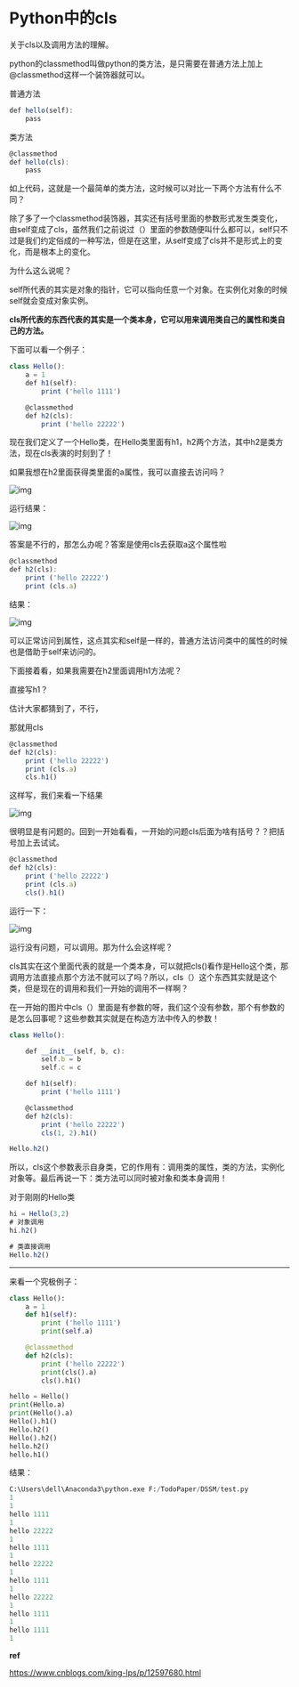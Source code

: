 # Python中的cls



关于cls以及调用方法的理解。

python的classmethod叫做python的类方法，是只需要在普通方法上加上@classmethod这样一个装饰器就可以。

普通方法

```javascript
def hello(self):
    pass
```

类方法

```javascript
@classmethod
def hello(cls):
    pass
```

如上代码，这就是一个最简单的类方法，这时候可以对比一下两个方法有什么不同？

除了多了一个classmethod装饰器，其实还有括号里面的参数形式发生类变化，由self变成了cls，虽然我们之前说过（）里面的参数随便叫什么都可以，self只不过是我们约定俗成的一种写法，但是在这里，从self变成了cls并不是形式上的变化，而是根本上的变化。

为什么这么说呢？

self所代表的其实是对象的指针，它可以指向任意一个对象。在实例化对象的时候self就会变成对象实例。

**cls所代表的东西代表的其实是一个类本身，它可以用来调用类自己的属性和类自己的方法。**

下面可以看一个例子：

```javascript
class Hello():
    a = 1
    def h1(self):
        print ('hello 1111')

    @classmethod
    def h2(cls):
        print ('hello 22222')
```

现在我们定义了一个Hello类，在Hello类里面有h1，h2两个方法，其中h2是类方法，现在cls表演的时刻到了！

如果我想在h2里面获得类里面的a属性，我可以直接去访问吗？

![img](https://ask.qcloudimg.com/http-save/yehe-2056989/tmzgbwwm2j.png?imageView2/2/w/1620)

运行结果：

![img](https://ask.qcloudimg.com/http-save/yehe-2056989/hhajn6s2uz.png?imageView2/2/w/1620)

答案是不行的，那怎么办呢？答案是使用cls去获取a这个属性啦

```javascript
@classmethod
def h2(cls):
    print ('hello 22222')
    print (cls.a)
```

结果：

![img](https://ask.qcloudimg.com/http-save/yehe-2056989/4z02wijd62.png?imageView2/2/w/1620)

可以正常访问到属性，这点其实和self是一样的，普通方法访问类中的属性的时候也是借助于self来访问的。

下面接着看，如果我需要在h2里面调用h1方法呢？

直接写h1？

估计大家都猜到了，不行，

那就用cls

```javascript
@classmethod
def h2(cls):
    print ('hello 22222')
    print (cls.a)
    cls.h1()
```

这样写，我们来看一下结果

![img](https://ask.qcloudimg.com/http-save/yehe-2056989/kgt6wtkek0.png?imageView2/2/w/1620)

很明显是有问题的。回到一开始看看，一开始的问题cls后面为啥有括号？？把括号加上去试试。

```javascript
@classmethod
def h2(cls):
    print ('hello 22222')
    print (cls.a)
    cls().h1()
```

运行一下：

![img](https://ask.qcloudimg.com/http-save/yehe-2056989/ew9gtddvbb.png?imageView2/2/w/1620)

运行没有问题，可以调用。那为什么会这样呢？

cls其实在这个里面代表的就是一个类本身，可以就把cls()看作是Hello这个类，那调用方法直接点那个方法不就可以了吗？所以，cls（）这个东西其实就是这个类，但是现在的调用和我们一开始的调用不一样啊？

在一开始的图片中cls（）里面是有参数的呀，我们这个没有参数，那个有参数的是怎么回事呢？这些参数其实就是在构造方法中传入的参数！

```javascript
class Hello():

    def __init__(self, b, c):
        self.b = b
        self.c = c

    def h1(self):
        print ('hello 1111')

    @classmethod
    def h2(cls):
        print ('hello 22222')
        cls(1, 2).h1()

Hello.h2()
```

所以，cls这个参数表示自身类，它的作用有：调用类的属性，类的方法，实例化对象等。最后再说一下：类方法可以同时被对象和类本身调用！

对于刚刚的Hello类

```javascript
hi = Hello(3,2)
# 对象调用
hi.h2()

# 类直接调用
Hello.h2()
```



----------------------

来看一个究极例子：

```python
class Hello():
    a = 1
    def h1(self):
        print ('hello 1111')
        print(self.a)

    @classmethod
    def h2(cls):
        print ('hello 22222')
        print(cls().a)
        cls().h1()

hello = Hello()
print(Hello.a)
print(Hello().a)
Hello().h1()
Hello.h2()
Hello().h2()
hello.h2()
hello.h1()
```

结果：

```python
C:\Users\dell\Anaconda3\python.exe F:/TodoPaper/DSSM/test.py
1
1
hello 1111
1
hello 22222
1
hello 1111
1
hello 22222
1
hello 1111
1
hello 22222
1
hello 1111
1
hello 1111
1
```







<b>ref</b>

https://www.cnblogs.com/king-lps/p/12597680.html